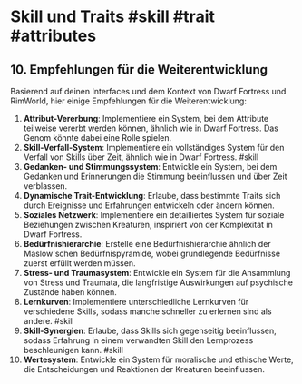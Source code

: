 
# Skill und Traits #skill #trait #attributes 

## 10. Empfehlungen für die Weiterentwicklung

Basierend auf deinen Interfaces und dem Kontext von Dwarf Fortress und RimWorld, hier einige Empfehlungen für die Weiterentwicklung:

1. **Attribut-Vererbung**: Implementiere ein System, bei dem Attribute teilweise vererbt werden können, ähnlich wie in Dwarf Fortress. Das Genom könnte dabei eine Rolle spielen.
2. **Skill-Verfall-System**: Implementiere ein vollständiges System für den Verfall von Skills über Zeit, ähnlich wie in Dwarf Fortress. #skill
3. **Gedanken- und Stimmungssystem**: Entwickle ein System, bei dem Gedanken und Erinnerungen die Stimmung beeinflussen und über Zeit verblassen.
4. **Dynamische Trait-Entwicklung**: Erlaube, dass bestimmte Traits sich durch Ereignisse und Erfahrungen entwickeln oder ändern können.
5. **Soziales Netzwerk**: Implementiere ein detailliertes System für soziale Beziehungen zwischen Kreaturen, inspiriert von der Komplexität in Dwarf Fortress.
6. **Bedürfnishierarchie**: Erstelle eine Bedürfnishierarchie ähnlich der Maslow'schen Bedürfnispyramide, wobei grundlegende Bedürfnisse zuerst erfüllt werden müssen.
7. **Stress- und Traumasystem**: Entwickle ein System für die Ansammlung von Stress und Traumata, die langfristige Auswirkungen auf psychische Zustände haben können.
8. **Lernkurven**: Implementiere unterschiedliche Lernkurven für verschiedene Skills, sodass manche schneller zu erlernen sind als andere. #skill
9. **Skill-Synergien**: Erlaube, dass Skills sich gegenseitig beeinflussen, sodass Erfahrung in einem verwandten Skill den Lernprozess beschleunigen kann. #skill
10. **Wertesystem**: Entwickle ein System für moralische und ethische Werte, die Entscheidungen und Reaktionen der Kreaturen beeinflussen.